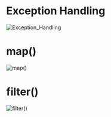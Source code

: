 # Exception Handling
![Exception_Handling](https://github.com/user-attachments/assets/681fde0d-013d-4b68-8926-2d001e028225)

# map()
![map()](https://github.com/user-attachments/assets/64b4ea69-ca9e-4756-ae65-074aef61f07e)

# filter()
![filter()](https://github.com/user-attachments/assets/6d79b15e-5ebc-4a6d-8740-ddae0686ae7e)
